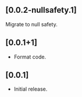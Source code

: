 ## [0.0.2-nullsafety.1]

Migrate to null safety.

## [0.0.1+1]

* Format code.

## [0.0.1]

* Initial release.
